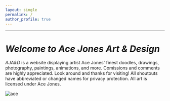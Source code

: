 ```yaml
---
layout: single
permalink: /
author_profile: true
---
```


______________________________________
# *Welcome to Ace Jones Art & Design*
*AJA&D* is a website displaying artist Ace Jones' finest doodles, drawings, photography, paintings, animations, and more. Comissions and comments are highly appreciated. Look around and thanks for visiting!
All shoutouts have abbreviated or changed names for privacy protection.
All art is licensed under Ace Jones.

![ace](/great_gatsbys/_pages/1525EE84-AA8E-49F7-8C5F-4B4DB2BF488B.png)
